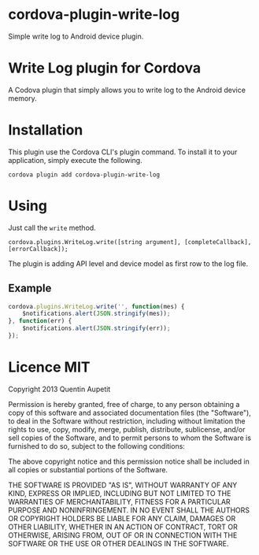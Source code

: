 # cordova-plugin-write-log
Simple write log to Android device plugin.

Write Log plugin for Cordova
========================================

A Codova plugin that simply allows you to write log to the Android device memory.


# Installation

This plugin use the Cordova CLI's plugin command. To install it to your application, simply execute the following.

```
cordova plugin add cordova-plugin-write-log
```


# Using

Just call the  `write` method.

```
cordova.plugins.WriteLog.write([string argument], [completeCallback], [errorCallback]);
```

The plugin is adding API level and device model as first row to the log file.

## Example

```javascript
cordova.plugins.WriteLog.write('', function(mes) {
    $notifications.alert(JSON.stringify(mes));            
}, function(err) {
    $notifications.alert(JSON.stringify(err));
});
```

# Licence MIT

Copyright 2013 Quentin Aupetit

Permission is hereby granted, free of charge, to any person obtaining a copy of this software and associated documentation files (the "Software"), to deal in the Software without restriction, including without limitation the rights to use, copy, modify, merge, publish, distribute, sublicense, and/or sell copies of the Software, and to permit persons to whom the Software is furnished to do so, subject to the following conditions:

The above copyright notice and this permission notice shall be included in all copies or substantial portions of the Software.

THE SOFTWARE IS PROVIDED "AS IS", WITHOUT WARRANTY OF ANY KIND, EXPRESS OR IMPLIED, INCLUDING BUT NOT LIMITED TO THE WARRANTIES OF MERCHANTABILITY, FITNESS FOR A PARTICULAR PURPOSE AND NONINFRINGEMENT. IN NO EVENT SHALL THE AUTHORS OR COPYRIGHT HOLDERS BE LIABLE FOR ANY CLAIM, DAMAGES OR OTHER LIABILITY, WHETHER IN AN ACTION OF CONTRACT, TORT OR OTHERWISE, ARISING FROM, OUT OF OR IN CONNECTION WITH THE SOFTWARE OR THE USE OR OTHER DEALINGS IN THE SOFTWARE.